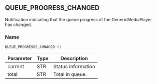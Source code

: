 ## QUEUE\_PROGRESS\_CHANGED

Notification indicating that the queue progress of the GenericMediaPlayer has changed.


### Name

`QUEUE_PROGRESSS_CHNAGED ()`


| Parameter | Type | Description        |
| --------- | ---- | ------------------ |
| current   | STR  | Status Information |
| total     | STR  | Total in queue.    |
